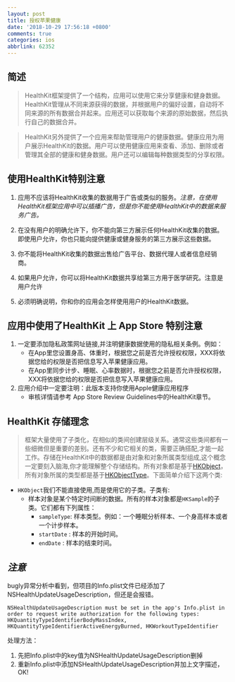 ```yaml
---
layout: post
title: 授权苹果健康
date: '2018-10-29 17:56:18 +0800'
comments: true
categories: ios
abbrlink: 62352
---
```


## 简述
> HealthKit框架提供了一个结构，应用可以使用它来分享健康和健身数据。HealthKit管理从不同来源获得的数据，并根据用户的偏好设置，自动将不同来源的所有数据合并起来。应用还可以获取每个来源的原始数据，然后执行自己的数据合并。

> HealthKit另外提供了一个应用来帮助管理用户的健康数据。健康应用为用户展示HealthKit的数据。用户可以使用健康应用来查看、添加、删除或者管理其全部的健康和健身数据。用户还可以编辑每种数据类型的分享权限。

<!-- more -->

## 使用HealthKit特别注意
1. 应用不应该将HealthKit收集的数据用于广告或类似的服务。*注意，在使用HealthKit框架应用中可以插播广告，但是你不能使用HealthKit中的数据来服务广告。*

2. 在没有用户的明确允许下，你不能向第三方展示任何HealthKit收集的数据。即使用户允许，你也只能向提供健康或健身服务的第三方展示这些数据。

3. 你不能将HealthKit收集的数据出售给广告平台、数据代理人或者信息经销商。

4. 如果用户允许，你可以将HealthKit数据共享给第三方用于医学研究。注意是用户允许

5. 必须明确说明，你和你的应用会怎样使用用户的HealthKit数据。

## 应用中使用了HealthKit 上 App Store 特别注意
1. 一定要添加隐私政策网址链接,并注明健康数据使用的隐私相关条例。例如：
    * 在App里您设置身高、体重时，根据您之前是否允许授权权限，XXX将依据您给的权限是否把信息写入苹果健康应用。
    * 在App里同步计步、睡眠、心率数据时，根据您之前是否允许授权权限，XXX将依据您给的权限是否把信息写入苹果健康应用。
2. 应用介绍中一定要注明：此版本支持你使用Apple健康应用程序
    * 审核详情请参考 App Store Review Guidelines中的HealthKit章节。

## HealthKit 存储理念

> 框架大量使用了子类化，在相似的类间创建层级关系。通常这些类间都有一些细微但是重要的差别。还有不少和它相关的类，需要正确搭配,才能一起工作。存储在HealthKit中的数据都是由对象和对象所属类型组成,这个概念一定要刻入脑海,你才能理解整个存储结构。所有对象都是基于[HKObject](https://developer.apple.com/documentation/healthkit/hkobject#//apple_ref/occ/cl/HKObject)，所有对象所属的类型都是基于[HKObjectType](https://developer.apple.com/documentation/healthkit/hkobjecttype#//apple_ref/occ/cl/HKObjectType)。下面简单介绍下这两个类:

* `HKObject`我们不能直接使用,而是使用它的子类。子类有:
    * 样本对象是某个特定时间断的数据。所有的样本对象都是`HKSample`的子类。它们都有下列属性：
        * `sampleType`: 样本类型。例如：一个睡眠分析样本、一个身高样本或者一个计步样本。
        * `startDate` : 样本的开始时间。
        * `endDate` : 样本的结束时间。



## *注意*
bugly异常分析中看到，但项目的Info.plist文件已经添加了NSHealthUpdateUsageDescription，但还是会报错。
```
NSHealthUpdateUsageDescription must be set in the app's Info.plist in order to request write authorization for the following types: HKQuantityTypeIdentifierBodyMassIndex, HKQuantityTypeIdentifierActiveEnergyBurned, HKWorkoutTypeIdentifier
```
处理方法：

1. 先把Info.plist中的key值为NSHealthUpdateUsageDescription删掉
2. 重新Info.plist中添加NSHealthUpdateUsageDescription并加上文字描述，OK!

